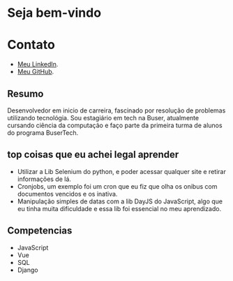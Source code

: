 # Seja bem-vindo

# Contato
- [Meu LinkedIn](https://www.linkedin.com/in/marcos-grandesso-05090b23a/).
- [Meu GitHub](https://github.com/MarcosGrandesso).


## Resumo
Desenvolvedor em inicio de carreira, fascinado por resolução de problemas utilizando tecnológia. Sou estagiário em tech na Buser, atualmente cursando ciência da computação e faço parte da primeira turma de alunos do programa BuserTech.

## top coisas que eu achei legal aprender
* Utilizar a Lib Selenium do python, e poder acessar qualquer site e retirar informações de lá.
* Cronjobs, um exemplo foi um cron que eu fiz que olha os onibus com documentos vencidos e os inativa.
* Manipulação simples de datas com a lib DayJS do JavaScript, algo que eu tinha muita dificuldade e essa lib foi essencial no meu aprendizado.

## Competencias

* JavaScript
* Vue
* SQL
* Django
